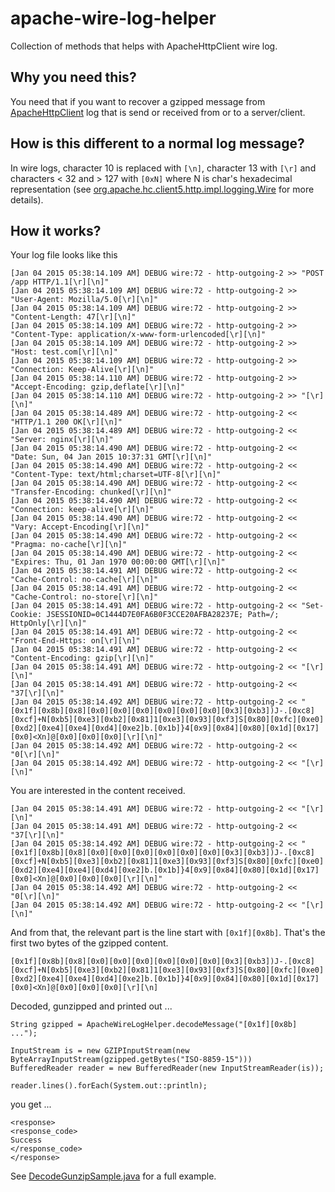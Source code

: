 # apache-wire-log-helper
Collection of methods that helps with ApacheHttpClient wire log.

## Why you need this?
You need that if you want to recover a gzipped message from [ApacheHttpClient](https://hc.apache.org) log that is send 
or received from or to a server/client.

## How is this different to a normal log message?
In wire logs, character 10 is replaced with `[\n]`, character 13 with `[\r]` and characters < 32 and > 127 with 
`[0xN]` where N is char's hexadecimal representation (see 
[org.apache.hc.client5.http.impl.logging.Wire](http://svn.apache.org/viewvc/httpcomponents/httpclient/trunk/httpclient5/src/main/java/org/apache/hc/client5/http/impl/logging/Wire.java?view=markup#l46) for more details).

## How it works?
Your log file looks like this
```
[Jan 04 2015 05:38:14.109 AM] DEBUG wire:72 - http-outgoing-2 >> "POST /app HTTP/1.1[\r][\n]"
[Jan 04 2015 05:38:14.109 AM] DEBUG wire:72 - http-outgoing-2 >> "User-Agent: Mozilla/5.0[\r][\n]"
[Jan 04 2015 05:38:14.109 AM] DEBUG wire:72 - http-outgoing-2 >> "Content-Length: 47[\r][\n]"
[Jan 04 2015 05:38:14.109 AM] DEBUG wire:72 - http-outgoing-2 >> "Content-Type: application/x-www-form-urlencoded[\r][\n]"
[Jan 04 2015 05:38:14.109 AM] DEBUG wire:72 - http-outgoing-2 >> "Host: test.com[\r][\n]"
[Jan 04 2015 05:38:14.109 AM] DEBUG wire:72 - http-outgoing-2 >> "Connection: Keep-Alive[\r][\n]"
[Jan 04 2015 05:38:14.110 AM] DEBUG wire:72 - http-outgoing-2 >> "Accept-Encoding: gzip,deflate[\r][\n]"
[Jan 04 2015 05:38:14.110 AM] DEBUG wire:72 - http-outgoing-2 >> "[\r][\n]"
[Jan 04 2015 05:38:14.489 AM] DEBUG wire:72 - http-outgoing-2 << "HTTP/1.1 200 OK[\r][\n]"
[Jan 04 2015 05:38:14.489 AM] DEBUG wire:72 - http-outgoing-2 << "Server: nginx[\r][\n]"
[Jan 04 2015 05:38:14.490 AM] DEBUG wire:72 - http-outgoing-2 << "Date: Sun, 04 Jan 2015 10:37:31 GMT[\r][\n]"
[Jan 04 2015 05:38:14.490 AM] DEBUG wire:72 - http-outgoing-2 << "Content-Type: text/html;charset=UTF-8[\r][\n]"
[Jan 04 2015 05:38:14.490 AM] DEBUG wire:72 - http-outgoing-2 << "Transfer-Encoding: chunked[\r][\n]"
[Jan 04 2015 05:38:14.490 AM] DEBUG wire:72 - http-outgoing-2 << "Connection: keep-alive[\r][\n]"
[Jan 04 2015 05:38:14.490 AM] DEBUG wire:72 - http-outgoing-2 << "Vary: Accept-Encoding[\r][\n]"
[Jan 04 2015 05:38:14.490 AM] DEBUG wire:72 - http-outgoing-2 << "Pragma: no-cache[\r][\n]"
[Jan 04 2015 05:38:14.490 AM] DEBUG wire:72 - http-outgoing-2 << "Expires: Thu, 01 Jan 1970 00:00:00 GMT[\r][\n]"
[Jan 04 2015 05:38:14.491 AM] DEBUG wire:72 - http-outgoing-2 << "Cache-Control: no-cache[\r][\n]"
[Jan 04 2015 05:38:14.491 AM] DEBUG wire:72 - http-outgoing-2 << "Cache-Control: no-store[\r][\n]"
[Jan 04 2015 05:38:14.491 AM] DEBUG wire:72 - http-outgoing-2 << "Set-Cookie: JSESSIONID=0C1444D7E0FA6B0F3CCE20AFBA28237E; Path=/; HttpOnly[\r][\n]"
[Jan 04 2015 05:38:14.491 AM] DEBUG wire:72 - http-outgoing-2 << "Front-End-Https: on[\r][\n]"
[Jan 04 2015 05:38:14.491 AM] DEBUG wire:72 - http-outgoing-2 << "Content-Encoding: gzip[\r][\n]"
[Jan 04 2015 05:38:14.491 AM] DEBUG wire:72 - http-outgoing-2 << "[\r][\n]"
[Jan 04 2015 05:38:14.491 AM] DEBUG wire:72 - http-outgoing-2 << "37[\r][\n]"
[Jan 04 2015 05:38:14.492 AM] DEBUG wire:72 - http-outgoing-2 << "[0x1f][0x8b][0x8][0x0][0x0][0x0][0x0][0x0][0x0][0x3][0xb3])J-.[0xc8][0xcf]+N[0xb5][0xe3][0xb2][0x81]1[0xe3][0x93][0xf3]S[0x80][0xfc][0xe0][0xd2][0xe4][0xe4][0xd4][0xe2]b.[0x1b]}4[0x9][0x84][0x80][0x1d][0x17][0x0]<Xn]@[0x0][0x0][0x0][\r][\n]"
[Jan 04 2015 05:38:14.492 AM] DEBUG wire:72 - http-outgoing-2 << "0[\r][\n]"
[Jan 04 2015 05:38:14.492 AM] DEBUG wire:72 - http-outgoing-2 << "[\r][\n]"
````

You are interested in the content received.
````
[Jan 04 2015 05:38:14.491 AM] DEBUG wire:72 - http-outgoing-2 << "[\r][\n]"
[Jan 04 2015 05:38:14.491 AM] DEBUG wire:72 - http-outgoing-2 << "37[\r][\n]"
[Jan 04 2015 05:38:14.492 AM] DEBUG wire:72 - http-outgoing-2 << "[0x1f][0x8b][0x8][0x0][0x0][0x0][0x0][0x0][0x0][0x3][0xb3])J-.[0xc8][0xcf]+N[0xb5][0xe3][0xb2][0x81]1[0xe3][0x93][0xf3]S[0x80][0xfc][0xe0][0xd2][0xe4][0xe4][0xd4][0xe2]b.[0x1b]}4[0x9][0x84][0x80][0x1d][0x17][0x0]<Xn]@[0x0][0x0][0x0][\r][\n]"
[Jan 04 2015 05:38:14.492 AM] DEBUG wire:72 - http-outgoing-2 << "0[\r][\n]"
[Jan 04 2015 05:38:14.492 AM] DEBUG wire:72 - http-outgoing-2 << "[\r][\n]"
````

And from that, the relevant part is the line start with `[0x1f][0x8b]`. That's the first two bytes of the gzipped content.
````
[0x1f][0x8b][0x8][0x0][0x0][0x0][0x0][0x0][0x0][0x3][0xb3])J-.[0xc8][0xcf]+N[0xb5][0xe3][0xb2][0x81]1[0xe3][0x93][0xf3]S[0x80][0xfc][0xe0][0xd2][0xe4][0xe4][0xd4][0xe2]b.[0x1b]}4[0x9][0x84][0x80][0x1d][0x17][0x0]<Xn]@[0x0][0x0][0x0][\r][\n]
````

Decoded, gunzipped and printed out ...
````
String gzipped = ApacheWireLogHelper.decodeMessage("[0x1f][0x8b] ...");

InputStream is = new GZIPInputStream(new ByteArrayInputStream(gzipped.getBytes("ISO-8859-15")))
BufferedReader reader = new BufferedReader(new InputStreamReader(is));

reader.lines().forEach(System.out::println);
````

you get ...
````
<response>
<response_code>
Success
</response_code>
</response>
````

See [DecodeGunzipSample.java](./src/test/java/com/github/j3t/apache/DecodeGunzipSample.java) for a full example.